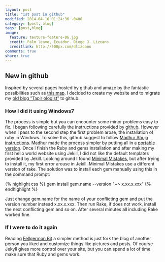 ```yaml
---
layout: post
title: "1st post in github"
modified: 2014-04-16 01:24:36 -0400
category: [post, blog]
tags: [post,blog]
image:
  feature: texture-feature-06.jpg
  credit: Palm leave, Ecuador. Diego J. Lizcano
  creditlink: http://500px.com/dlizcano
comments: true
share: true
---
```


## New in github
Inspired by several pages hosted by github and amaze by the fantastic possibilities such as [this map](http://finiterank.github.io/homicidios/). I decided to create my website and to migrate my [old blog "Tapir ologist"](http://tapirologist.wordpress.com/) to github.
 
### How I did it using Windows7
The process is simple but you can encounter some minor problems easy to fix. I began following carefully the instructions provided by [github](https://pages.github.com/). However when I pass to the second step the first problem arose, the installation of ruby in Windows. To solve this, github suggest to follow [Madhur Ahuja instructions](http://www.madhur.co.in/blog/2011/09/01/runningjekyllwindows.html). Madhur made the process simpler by putting all in a [portable version](http://www.madhur.co.in/blog/2013/07/20/buildportablejekyll.html).
Once I finish the Ruby and gems installation and after making my first hello world website using Jekill, I did not like the default templates provided by Jekill. Looking around I found [Minimal Mistakes](http://jekyllthemes.org/themes/minimal-mistakes/), but after trying to install it, my first error arouse in Jekill. Minimal Mistakes use a different version of rake. The solution was to install each gem manually using this in the command prompt:    

{% highlight css %}
gem install gem.name --version "~> x.xx.x.xxx"
{% endhighlight %}

Just change gem.name for the name of your conflicting gem and put the version number instead x.xx.x.xxx. Then run Rake, if does not work, install the next conflicting gem and so on. After several minutes all including Rake worked fine.

### If I were to do it again
Reading [Fellgermon Bit](http://lcolladotor.github.io/2013/11/09/new-Fellgernon-Bit-setup-in-Github/#.U1DKBfldWSr) a simpler method is just fork the blog of another person you liked and customize things like pictures and posts. Of course Jekyll gives more control over your site, but you can spend a lot of time make sure that Ruby and gems work. 
